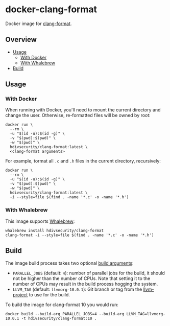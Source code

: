 
# docker-clang-format

Docker image for [clang-format](https://clang.llvm.org/docs/ClangFormat.html).

## Overview

- [Usage](#usage)
  * [With Docker](#with-docker)
  * [With Whalebrew](#with-whalebrew)
- [Build](#build)

## Usage

### With Docker

When running with Docker, you'll need to mount the current directory and change the user. Otherwise, re-formatted files will be owned by root:

```shell
docker run \
  --rm \
  -u "$(id -u):$(id -g)" \
  -v "$(pwd):$(pwd)" \
  -w "$(pwd)" \
  hdivsecurity/clang-format:latest \
  <clang-format arguments>
```

For example, tormat all `.c` and `.h` files in the current directory, recursively:

```shell
docker run \
  --rm \
  -u "$(id -u):$(id -g)" \
  -v "$(pwd):$(pwd)" \
  -w "$(pwd)" \
  hdivsecurity/clang-format:latest \
  -i --style=file $(find . -name '*.c' -o -name '*.h')
```

### With Whalebrew

This image supports [Whalebrew](https://github.com/whalebrew/whalebrew):

```
whalebrew install hdivsecurity/clang-format
clang-format -i --style=file $(find . -name '*.c' -o -name '*.h')
```

## Build

The image build process takes two optional [build arguments](https://docs.docker.com/engine/reference/commandline/build/#set-build-time-variables---build-arg):

* `PARALLEL_JOBS` (default: `4`): number of parallel jobs for the build, it should not be higher than the number of CPUs. Note that setting it to the number of CPUs may result in the build process hogging the system.
* `LLVM_TAG` (default: `llvmorg-10.0.1`): Git branch or tag from the [llvm-project](https://github.com/llvm/llvm-project) to use for the build.

To build the image for clang-format 10 you would run:

```shell
docker build --build-arg PARALLEL_JOBS=4 --build-arg LLVM_TAG=llvmorg-10.0.1 -t hdivsecurity/clang-format:10 .
```

